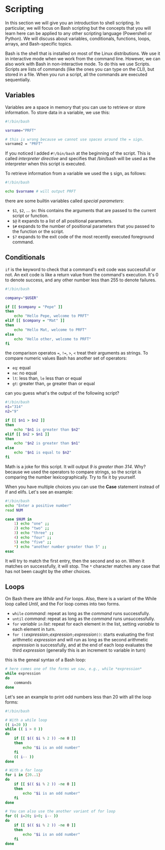 # Scripting

In this section we will give you an introduction to shell scripting. In particular, we will focus on Bash scripting but the concepts that you will learn here can be applied to any other scripting language (Powershell or Python). We will discuss about variables, conditionals, functions, loops, arrays, and Bash-specific topics.

Bash is the shell that is installed on most of the Linux distributions. We use it in interactive mode when we work from the command line. However, we can also work with Bash in non-interactive mode. To do this we use Scripts. Scripts are lists of commands (like the ones you can type on the CLI), but stored in a file. When you run a script, all the commands are executed sequentially. 

## Variables

Variables are a space in memory that you can use to retrieve or store information. To store data in a variable, we use this:
```bash
#!/bin/bash

varname="PRFT"

# this is wrong because we cannot use spaces around the = sign.
varname2 = "PRFT"
```
If you noticed I added `#!/bin/bash` at the beginning of the script. This is called *interpreter directive* and specifies that /bin/bash will be used as the interpreter when this script is executed. 

To retrieve information from a variable we used the `$` sign, as follows:
```bash
#!/bin/bash

echo $varname # will output PRFT
```
there are some builtin variables called *special parameters*:
* `$1`, `$2`, ... `$n`: this contains the arguments that are passed to the current script or function.
* `$@` it expands to a list of all positional parameters.
* `$#` expands to the number of positional parameters that you passed to the function or the script.
* `$?` expands to the exit code of the most recently executed foreground command.

## Conditionals
`if` is the keyword to check that a command's exit code was successfull or not. An exit code is like a return value from the command's execution. It's 0 to denote success, and any other number less than 255 to denote failures.

```bash
#!/bin/bash

company="$USER"

if [[ $company = "Pepe" ]]
then
    echo "Hello Pepe, welcome to PRFT"
elif [[ $company = "Mat" ]]
then
    echo "Hello Mat, welcome to PRFT"
else
    echo "Hello other, welcome to PRFT"
fi
```

the comparison operatos `=`, `!=`, `>`, `<` treat their arguments as strings. To compare numeric values Bash has another set of operators: 
* `eq`: equal
* `ne`: no equal
* `lt`: less than, `le` less than or equal
* `gt`: greater than, `ge` greater than or equal

can you guess what's the output of the following script?

```bash
#!/bin/bash
n1="314"
n2="9"

if [[ $n1 > $n2 ]]
then
    echo "$n1 is greater than $n2"
elif [[ $n2 > $n1 ]]
then
    echo "$n2 is greater than $n1"
else
    echo "$n1 is equal to $n2"
fi
```
Math is a joke for this script. It will output *9 is greater than 314*. Why? because we used the operators to compare strings, so the script is comparing the number lexicographically. Try to fix it by yourself.

When you have multiple choices you can use the **Case** statement instead of if and elifs. Let's see an example:

```bash
#!/bin/bash
echo "Enter a positive number"
read NUM

case $NUM in
    1) echo "one" ;;
    2) echo "two" ;;
    3) echo "three" ;;
    4) echo "four" ;;
    5) echo "five" ;;
    *) echo "another number greater than 5" ;;
esac
``` 
It will try to match the first entry, then the second and so on. When it matches on successfully, it will stop. The `*` character matches any case that has not been caught by the other choices.

## Loops
On Bash there are *While* and *For* loops. Also, there is a variant of the While loop called *Until*, and the For loop comes into two forms.
* `while` *command*: repeat as long as the *command* runs successfully.
* `until` *command*: repeat as long as the *command* runs unsuccessfully.
* `for` *variable* `in` *list*: repeat for each element in the list, setting *variable* to each element in turn.
* `for ((`*expression*`;`*expression*`;`*expression*`))`: starts evaluating the first arithmetic *expression* and will run as long as the second arithmetic *expression* is successfully, and at the end of each loop evaluates the third *expression* (generally this is an increment to variable in turn)

this is the geneal syntax of a Bash loop: 
```bash
# here comes one of the forms we saw, e.g., while *expression*
while expression
do
    commands
done
```

Let's see an example to print odd numbers less than 20 with all the loop forms:

```bash
#!/bin/bash

# With a while loop
(( i=20 ))
while (( i > 0 ))
do
    if [[ $(( $i % 2 )) -ne 0 ]]
    then
        echo "$i is an odd number"
    fi
    (( i-- ))
done

# With a for loop
for i in {20..1}
do
    if [[ $(( $i % 2 )) -ne 0 ]]
    then
        echo "$i is an odd number"
    fi
done

# You can also use the another variant of for loop
for (( i=20; i>0; i-- ))
do
    if [[ $(( $i % 2 )) -ne 0 ]]
    then
        echo "$i is an odd number"
    fi
done
```